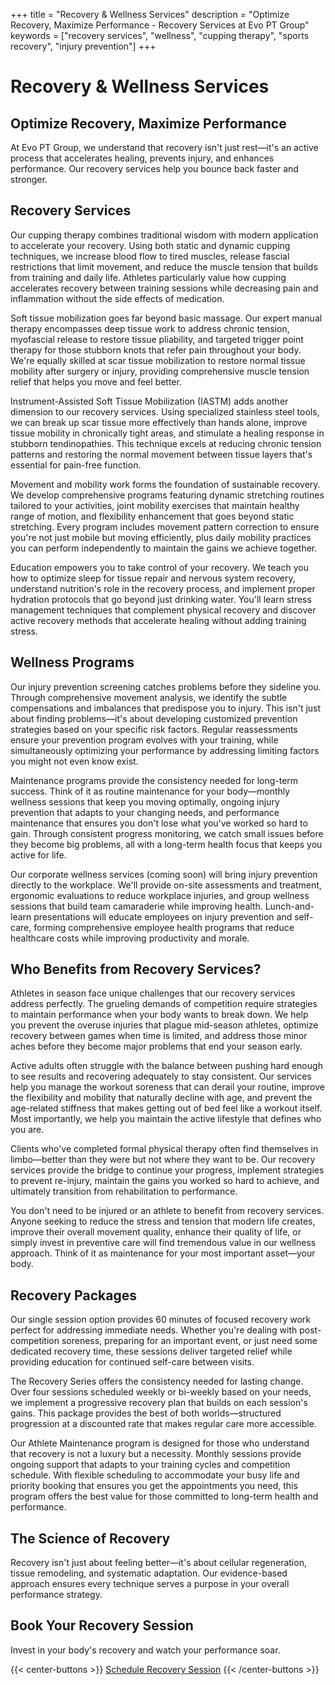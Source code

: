 +++
title = "Recovery & Wellness Services"
description = "Optimize Recovery, Maximize Performance - Recovery Services at Evo PT Group"
keywords = ["recovery services", "wellness", "cupping therapy", "sports recovery", "injury prevention"]
+++

# Recovery & Wellness Services
## Optimize Recovery, Maximize Performance

At Evo PT Group, we understand that recovery isn't just rest—it's an active process that accelerates healing, prevents injury, and enhances performance. Our recovery services help you bounce back faster and stronger.

## Recovery Services

Our cupping therapy combines traditional wisdom with modern application to accelerate your recovery. Using both static and dynamic cupping techniques, we increase blood flow to tired muscles, release fascial restrictions that limit movement, and reduce the muscle tension that builds from training and daily life. Athletes particularly value how cupping accelerates recovery between training sessions while decreasing pain and inflammation without the side effects of medication.

Soft tissue mobilization goes far beyond basic massage. Our expert manual therapy encompasses deep tissue work to address chronic tension, myofascial release to restore tissue pliability, and targeted trigger point therapy for those stubborn knots that refer pain throughout your body. We're equally skilled at scar tissue mobilization to restore normal tissue mobility after surgery or injury, providing comprehensive muscle tension relief that helps you move and feel better.

Instrument-Assisted Soft Tissue Mobilization (IASTM) adds another dimension to our recovery services. Using specialized stainless steel tools, we can break up scar tissue more effectively than hands alone, improve tissue mobility in chronically tight areas, and stimulate a healing response in stubborn tendinopathies. This technique excels at reducing chronic tension patterns and restoring the normal movement between tissue layers that's essential for pain-free function.

Movement and mobility work forms the foundation of sustainable recovery. We develop comprehensive programs featuring dynamic stretching routines tailored to your activities, joint mobility exercises that maintain healthy range of motion, and flexibility enhancement that goes beyond static stretching. Every program includes movement pattern correction to ensure you're not just mobile but moving efficiently, plus daily mobility practices you can perform independently to maintain the gains we achieve together.

Education empowers you to take control of your recovery. We teach you how to optimize sleep for tissue repair and nervous system recovery, understand nutrition's role in the recovery process, and implement proper hydration protocols that go beyond just drinking water. You'll learn stress management techniques that complement physical recovery and discover active recovery methods that accelerate healing without adding training stress.

## Wellness Programs

Our injury prevention screening catches problems before they sideline you. Through comprehensive movement analysis, we identify the subtle compensations and imbalances that predispose you to injury. This isn't just about finding problems—it's about developing customized prevention strategies based on your specific risk factors. Regular reassessments ensure your prevention program evolves with your training, while simultaneously optimizing your performance by addressing limiting factors you might not even know exist.

Maintenance programs provide the consistency needed for long-term success. Think of it as routine maintenance for your body—monthly wellness sessions that keep you moving optimally, ongoing injury prevention that adapts to your changing needs, and performance maintenance that ensures you don't lose what you've worked so hard to gain. Through consistent progress monitoring, we catch small issues before they become big problems, all with a long-term health focus that keeps you active for life.

Our corporate wellness services (coming soon) will bring injury prevention directly to the workplace. We'll provide on-site assessments and treatment, ergonomic evaluations to reduce workplace injuries, and group wellness sessions that build team camaraderie while improving health. Lunch-and-learn presentations will educate employees on injury prevention and self-care, forming comprehensive employee health programs that reduce healthcare costs while improving productivity and morale.

## Who Benefits from Recovery Services?

Athletes in season face unique challenges that our recovery services address perfectly. The grueling demands of competition require strategies to maintain performance when your body wants to break down. We help you prevent the overuse injuries that plague mid-season athletes, optimize recovery between games when time is limited, and address those minor aches before they become major problems that end your season early.

Active adults often struggle with the balance between pushing hard enough to see results and recovering adequately to stay consistent. Our services help you manage the workout soreness that can derail your routine, improve the flexibility and mobility that naturally decline with age, and prevent the age-related stiffness that makes getting out of bed feel like a workout itself. Most importantly, we help you maintain the active lifestyle that defines who you are.

Clients who've completed formal physical therapy often find themselves in limbo—better than they were but not where they want to be. Our recovery services provide the bridge to continue your progress, implement strategies to prevent re-injury, maintain the gains you worked so hard to achieve, and ultimately transition from rehabilitation to performance.

You don't need to be injured or an athlete to benefit from recovery services. Anyone seeking to reduce the stress and tension that modern life creates, improve their overall movement quality, enhance their quality of life, or simply invest in preventive care will find tremendous value in our wellness approach. Think of it as maintenance for your most important asset—your body.

## Recovery Packages

Our single session option provides 60 minutes of focused recovery work perfect for addressing immediate needs. Whether you're dealing with post-competition soreness, preparing for an important event, or just need some dedicated recovery time, these sessions deliver targeted relief while providing education for continued self-care between visits.

The Recovery Series offers the consistency needed for lasting change. Over four sessions scheduled weekly or bi-weekly based on your needs, we implement a progressive recovery plan that builds on each session's gains. This package provides the best of both worlds—structured progression at a discounted rate that makes regular care more accessible.

Our Athlete Maintenance program is designed for those who understand that recovery is not a luxury but a necessity. Monthly sessions provide ongoing support that adapts to your training cycles and competition schedule. With flexible scheduling to accommodate your busy life and priority booking that ensures you get the appointments you need, this program offers the best value for those committed to long-term health and performance.

## The Science of Recovery

Recovery isn't just about feeling better—it's about cellular regeneration, tissue remodeling, and systematic adaptation. Our evidence-based approach ensures every technique serves a purpose in your overall performance strategy.

## Book Your Recovery Session

Invest in your body's recovery and watch your performance soar.

{{< center-buttons >}}
  <a href="https://scheduling.go.promptemr.com/onlineScheduling?w=2408&s=DL" class="btn btn-template-main">Schedule Recovery Session</a>
{{< /center-buttons >}}